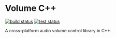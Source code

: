 # Volume C++

[![build status](https://img.shields.io/github/actions/workflow/status/threeal/volume-cpp/build.yml?branch=main)](https://github.com/threeal/volume-cpp/actions/workflows/build.yml)
[![test status](https://img.shields.io/github/actions/workflow/status/threeal/volume-cpp/test.yml?label=test&branch=main)](https://github.com/threeal/volume-cpp/actions/workflows/test.yml)

A cross-platform audio volume control library in C++.
